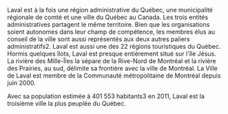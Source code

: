 Laval est à la fois une région administrative du Québec, une municipalité régionale de comté et une ville du Québec au Canada. Les trois entités administratives partagent le même territoire. Bien que les organisations soient autonomes dans leur champ de compétence, les membres élus au conseil de la ville sont aussi représentés aux deux autres paliers administratifs2. Laval est aussi une des 22 régions touristiques du Québec. Hormis quelques îlots, Laval est presque entièrement situé sur l'île Jésus. La rivière des Mille-Îles la sépare de la Rive-Nord de Montréal et la rivière des Prairies, au sud, délimite sa frontière avec la ville de Montréal. La Ville de Laval est membre de la Communauté métropolitaine de Montréal depuis juin 2000.

Avec sa population estimée à 401 553 habitants3 en 2011, Laval est la troisième ville la plus peuplée du Québec.